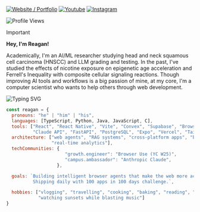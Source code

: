[![Website / Portfolio](https://img.shields.io/badge/Website%20%2F%20Portfolio-7C3AED?style=for-the-badge&logo=vercel&logoColor=white)](https://reaganhsu.com)
[![Youtube](https://img.shields.io/badge/Youtube-red?style=for-the-badge&logo=youtube)](https://www.youtube.com/@ReaganHsu123)
[![Instagram](https://img.shields.io/badge/Instagram-E4405F?style=for-the-badge&logo=instagram&logoColor=white)](https://www.instagram.com/reagan._.hsu/)

![Profile Views](https://komarev.com/ghpvc/?username=Cheggin&color=blue&style=for-the-badge&label=Profile+Views)

> [!IMPORTANT]
> 
> **Hey, I'm Reagan!**
> 
> Academically, I'm an AI/ML researcher studying head and neck squamous cell carcinoma (HNSCC) and LLM grading and testing. In the past, I've studied the effects of nicotine exposure on epigenetic age acceleration and Ferrell's Inequality with composite cellular signaling reactions. Though improving AI tools and workflows is a big passion of mine, at my core, I'm a computer scientist who wants to help others through web development.

<img src="https://readme-typing-svg.herokuapp.com/?font=Fira+Code&size=30&duration=4000&pause=2000&color=FFFFFF&width=500&height=80&lines=About+Me" alt="Typing SVG" />

```javascript
const reagan = {
  pronouns: "he" | "him" | "his",
  languages: [TypeScript, Python, Java, JavaScript, C],
  tools: ["React", "React Native", "Vite", "Convex", "Supabase", "Browser Use", 
          "Claude API", "FastAPI", "PostgreSQL", "Expo", "Vercel", "Tailwind CSS"],
  architecture: ["web agents", "RAG systems", "cross-platform apps", "browser extensions", 
                 "real-time analytics"],
  techCommunities: {
                      "growth.engineer": "Browser Use (YC W25)",
                      "campus.ambassador": "Anthropic Claude",
                   },

  goals: `Building intelligent browser agents that make the web more accessible and automated. 
          Shipping daily with 100 apps in 100 days challenge.`,

  hobbies: ["vlogging", "travelling", "cooking", "baking", "reading", "gym", "volleyball",
            "watching sunsets while blasting music"]
}

```
